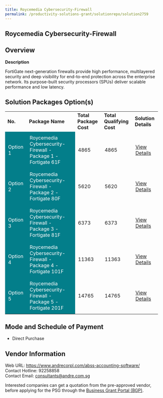 ```yaml
---
title: Roycemedia Cybersecurity-Firewall
permalink: /productivity-solutions-grant/solutionrepo/solution2759
---
```


## Roycemedia Cybersecurity-Firewall

## Overview

**Description**

FortiGate next-generation firewalls provide high performance, multilayered security and deep visibility for end-to-end protection across the enterprise network. Its purpose-built security processors (SPUs) deliver scalable performance and low latency.

## Solution Packages Option(s)

<table>
<tr>
<td><b>No.</b></td>
<td><b>Package Name</b></td>
<td><b>Total Package Cost</b></td>
<td><b>Total Qualifying Cost</b></td>
<td><b>Solution Details</b></td>
</tr>
<tr>
<td style='padding: 10px; background-color: #037E8A; color: #FFFFFF;'>Option 1</td>
<td style='padding: 10px; background-color: #037E8A; color: #FFFFFF;'>Roycemedia Cybersecurity-Firewall - Package 1 - Fortigate 61F</td>
<td style='padding: 10px;'>4865</td>
<td style='padding: 10px;'>4865</td>
<td style='padding: 10px;'><a href='https://www.gobusiness.gov.sg/images/psg/Roycemedia_Technologies_20210156_Annex_3_Part_12.pdf' target='_blank'>View Details</a></td>
</tr>
<tr>
<td style='padding: 10px; background-color: #037E8A; color: #FFFFFF;'>Option 2</td>
<td style='padding: 10px; background-color: #037E8A; color: #FFFFFF;'>Roycemedia Cybersecurity-Firewall - Package 2 - Fortigate 80F</td>
<td style='padding: 10px;'>5620</td>
<td style='padding: 10px;'>5620</td>
<td style='padding: 10px;'><a href='https://www.gobusiness.gov.sg/images/psg/Roycemedia_Technologies_20210156_Annex_3_Part_34.pdf' target='_blank'>View Details</a></td>
</tr>
<tr>
<td style='padding: 10px; background-color: #037E8A; color: #FFFFFF;'>Option 3</td>
<td style='padding: 10px; background-color: #037E8A; color: #FFFFFF;'>Roycemedia Cybersecurity-Firewall - Package 3 - Fortigate 81F</td>
<td style='padding: 10px;'>6373</td>
<td style='padding: 10px;'>6373</td>
<td style='padding: 10px;'><a href='https://www.gobusiness.gov.sg/images/psg/Roycemedia_Technologies_20210156_Annex_3_Part_56.pdf' target='_blank'>View Details</a></td>
</tr>
<tr>
<td style='padding: 10px; background-color: #037E8A; color: #FFFFFF;'>Option 4</td>
<td style='padding: 10px; background-color: #037E8A; color: #FFFFFF;'>Roycemedia Cybersecurity-Firewall - Package 4 - Fortigate 101F</td>
<td style='padding: 10px;'>11363</td>
<td style='padding: 10px;'>11363</td>
<td style='padding: 10px;'><a href='https://www.gobusiness.gov.sg/images/psg/Roycemedia_Technologies_20210156_Annex_3_Part_78.pdf' target='_blank'>View Details</a></td>
</tr>
<tr>
<td style='padding: 10px; background-color: #037E8A; color: #FFFFFF;'>Option 5</td>
<td style='padding: 10px; background-color: #037E8A; color: #FFFFFF;'>Roycemedia Cybersecurity-Firewall - Package 5 - Fortigate 201F</td>
<td style='padding: 10px;'>14765</td>
<td style='padding: 10px;'>14765</td>
<td style='padding: 10px;'><a href='https://www.gobusiness.gov.sg/images/psg/Roycemedia_Technologies_20210156_Annex_3_Part_910.pdf' target='_blank'>View Details</a></td>
</tr>
</table>

## Mode and Schedule of Payment

 - Direct Purchase

## Vendor Information

 Web URL: https://www.andrecorpl.com/abss-accounting-software/ <br>Contact Hotline: 92258858 <br>Contact Email: consultants@andre.com.sg <br>

Interested companies can get a quotation from the pre-approved vendor, before applying for the PSG through the <a href='https://www.businessgrants.gov.sg/' target='_blank' rel='noopener'>Business Grant Portal (BGP)</a>.

<script src="/jquery/resize-tables.js"></script>
